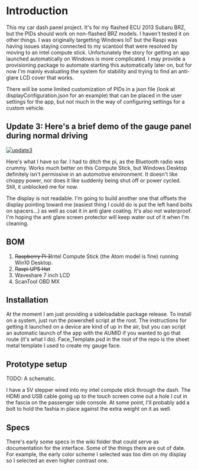 # Introduction 

This my car dash panel project. It's for my flashed ECU 2013 Subaru BRZ, but the PIDs should work on non-flashed BRZ models. I haven't tested it on other things. I was originally targetting Windows IoT but the Raspi was having issues staying connected to my scantool that were resolved by moving to an intel compute stick. Unfortunately the story for getting an app launched automatically on Windows is more complicated. I may provide a provisioning package to automate starting this automatically later on, but for now I'm mainly evaluating the system for stability and trying to find an anti-glare LCD cover that works.

There will be some limited customization of PIDs in a json file (look at displayConfiguration.json for an example) that can be placed in the user settings for the app, but not much in the way of configuring settings for a custom vehicle. 

## Update 3: Here's a brief demo of the gauge panel during normal driving

[![update3](http://img.youtube.com/vi/lsFMVJhmXTw/0.jpg)](https://youtu.be/lsFMVJhmXTw "Demo")

Here's what I have so far. I had to ditch the pi, as the Bluetooth radio was crummy. Works much better on this Compute Stick, but Windows Desktop definitely isn't permissive in an automotive environment. It doesn't like choppy power, nor does it like suddenly being shut off or power cycled. Still, it unblocked me for now.

The display is not readable. I'm going to build another one that offsets the display pointing toward me (easiest thing I could do is put the left hand bolts on spacers...) as well as coat it in anti glare coating. It's also not waterproof. I'm hoping the anti glare screen protector will keep water out of it when I'm cleaning.

## BOM
1. ~~Raspberry Pi 3~~Intel Compute Stick (the Atom model is fine) running Win10 Desktop.
2. ~~Raspi UPS Hat~~
3. Waveshare 7 inch LCD
4. ScanTool OBD MX

## Installation

At the moment I am just providing a sideloadable package release. To install on a system, just run the powershell script at the root. The instructions for getting it launched on a device are kind of up in the air, but you can script an automatic launch of the app with the AUMID if you wanted to go that route (it's what I do). Face_Template.psd in the root of the repo is the sheet metal template I used to create my gauge face.

## Prototype setup

TODO: A schematic. 

I have a 5V stepper wired into my intel compute stick through the dash. The HDMI and USB cable going up to the touch screen come out a hole I cut in the fascia on the passenger side console. At some point, I'll probably add a bolt to hold the fashia in place against the extra weight on it as well.

## Specs

There's early some specs in the wiki folder that could serve as documentation for the interface. Some of the things there are out of date. For example, the early color scheme I selected was too dim on my display so I selected an even higher contrast one.
